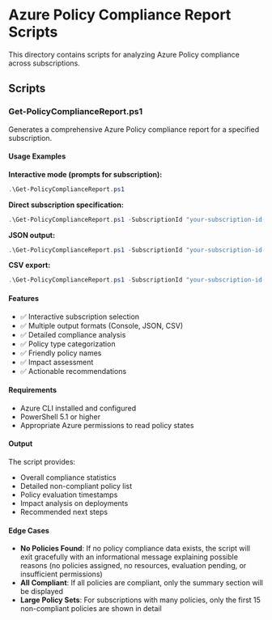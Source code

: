 # Azure Policy Compliance Report Scripts

This directory contains scripts for analyzing Azure Policy compliance across subscriptions.

## Scripts

### Get-PolicyComplianceReport.ps1
Generates a comprehensive Azure Policy compliance report for a specified subscription.

#### Usage Examples

**Interactive mode (prompts for subscription):**
```powershell
.\Get-PolicyComplianceReport.ps1
```

**Direct subscription specification:**
```powershell
.\Get-PolicyComplianceReport.ps1 -SubscriptionId "your-subscription-id-here"
```

**JSON output:**
```powershell
.\Get-PolicyComplianceReport.ps1 -SubscriptionId "your-subscription-id-here" -OutputFormat JSON
```

**CSV export:**
```powershell
.\Get-PolicyComplianceReport.ps1 -SubscriptionId "your-subscription-id-here" -OutputFormat CSV
```

#### Features
- ✅ Interactive subscription selection
- ✅ Multiple output formats (Console, JSON, CSV)
- ✅ Detailed compliance analysis
- ✅ Policy type categorization
- ✅ Friendly policy names
- ✅ Impact assessment
- ✅ Actionable recommendations

#### Requirements
- Azure CLI installed and configured
- PowerShell 5.1 or higher
- Appropriate Azure permissions to read policy states

#### Output
The script provides:
- Overall compliance statistics
- Detailed non-compliant policy list
- Policy evaluation timestamps
- Impact analysis on deployments
- Recommended next steps

#### Edge Cases
- **No Policies Found**: If no policy compliance data exists, the script will exit gracefully with an informational message explaining possible reasons (no policies assigned, no resources, evaluation pending, or insufficient permissions)
- **All Compliant**: If all policies are compliant, only the summary section will be displayed
- **Large Policy Sets**: For subscriptions with many policies, only the first 15 non-compliant policies are shown in detail
